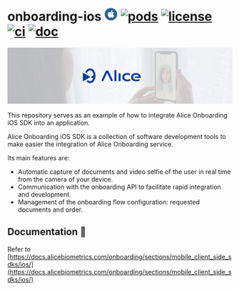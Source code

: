 # onboarding-ios <img src="https://github.com/alice-biometrics/custom-emojis/blob/master/images/ios.png" width="30"> [![pods](https://cocoapod-badges.herokuapp.com/v/AliceOnboarding/badge.png)](https://github.com/alice-biometrics/onboarding-ios) [![license](https://cocoapod-badges.herokuapp.com/l/AliceOnboarding/badge.png)](https://github.com/alice-biometrics/onboarding-ios) [![ci](https://github.com/alice-biometrics/onboarding-ios/actions/workflows/ci.yml/badge.svg?branch=master&event=release)](https://github.com/alice-biometrics/onboarding-ios/actions/workflows/ci.yml) [![doc](https://img.shields.io/badge/doc-onboarding-51CB56)](https://docs.alicebiometrics.com/onboarding/)

<img src="https://github.com/alice-biometrics/custom-emojis/blob/master/images/alice_header.png" width=auto>

This repository serves as an example of how to integrate Alice Onboarding iOS SDK into an application.

Alice Onboarding iOS SDK is a collection of software development tools to make easier the integration of Alice Onboarding service.

Its main features are:

- Automatic capture of documents and video selfie of the user in real time from the camera of your device.
- Communication with the onboarding API to facilitate rapid integration and development.
- Management of the onboarding flow configuration: requested documents and order.


## Documentation :page_facing_up:

Refer to [https://docs.alicebiometrics.com/onboarding/sections/mobile_client_side_sdks/ios/](https://docs.alicebiometrics.com/onboarding/sections/mobile_client_side_sdks/ios/)